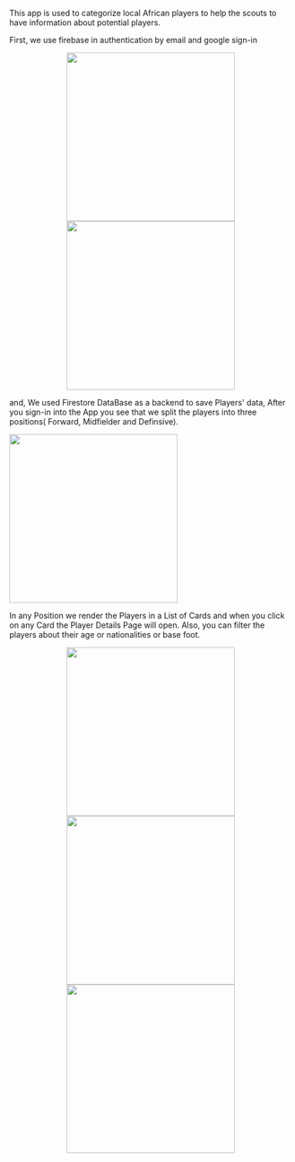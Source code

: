 This app is used to categorize local African players to help the scouts to have information about potential players.

First, we use firebase in authentication by email and google sign-in

<p align="center">
<img src="https://user-images.githubusercontent.com/52837541/207308368-62456741-f0c4-45f1-b41e-f26943dae0e2.jpg" width="300">
<img src="https://user-images.githubusercontent.com/52837541/207308403-8a9b9ac5-77d9-4264-8d2d-e18a53764253.jpg" width="300">
</p>


 
and, We used Firestore DataBase as a backend to save Players' data, After you sign-in into the App you see that we split the players into three positions(
Forward, Midfielder and Definsive).


<img src="https://user-images.githubusercontent.com/52837541/207310266-c370caa7-d3a8-45ef-9524-b26fb172dca4.jpg" width="300">
 
In any Position we render the Players in a List of Cards and when you click on any Card the Player Details Page will open.
Also, you can filter the players about their age or nationalities or base foot.

<p align="center">
<img src="https://user-images.githubusercontent.com/52837541/207311414-199a224f-fb95-4689-886a-43cd7c7cc629.jpg" width="300">
 <img src="https://user-images.githubusercontent.com/52837541/207316225-fd3f405f-59cc-414e-8446-c93e0cdc6e9c.jpg" width="300">
<img src="https://user-images.githubusercontent.com/52837541/207311502-3751f451-243d-43c2-8c7f-f494ef483869.jpg" width="300">
</p>
 
